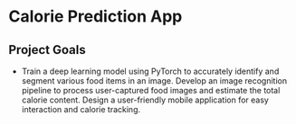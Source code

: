 # Calorie Prediction App

## Project Goals

* Train a deep learning model using PyTorch to accurately identify and segment various food items in an image.
Develop an image recognition pipeline to process user-captured food images and estimate the total calorie content.
Design a user-friendly mobile application for easy interaction and calorie tracking.

